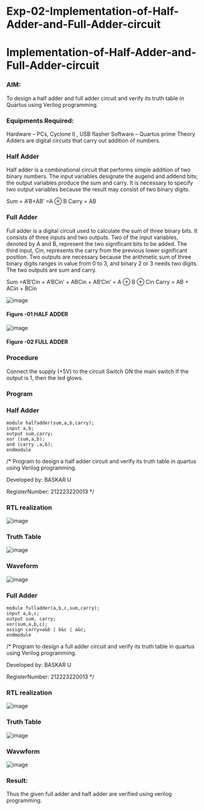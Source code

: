 # Exp-02-Implementation-of-Half-Adder-and-Full-Adder-circuit

# Implementation-of-Half-Adder-and-Full-Adder-circuit
### AIM:
To design a half adder and full adder circuit and verify its truth table in Quartus using Verilog programming.

### Equipments Required:
Hardware – PCs, Cyclone II , USB flasher
Software – Quartus prime
Theory
Adders are digital circuits that carry out addition of numbers.

### Half Adder
Half adder is a combinational circuit that performs simple addition of two binary numbers. The input variables designate the augend and addend bits; the output variables produce the sum and carry. It is necessary to specify two output variables because the result may consist of two binary digits.

Sum = A’B+AB’ =A ⊕ B Carry = AB

### Full Adder
Full adder is a digital circuit used to calculate the sum of three binary bits. It consists of three inputs and two outputs. Two of the input variables, denoted by A and B, represent the two significant bits to be added. The third input, Cin, represents the carry from the previous lower significant position. Two outputs are necessary because the arithmetic sum of three binary digits ranges in value from 0 to 3, and binary 2 or 3 needs two digits. The two outputs are sum and carry.

Sum =A’B’Cin + A’BCin’ + ABCin + AB’Cin’ = A ⊕ B ⊕ Cin Carry = AB + ACin + BCin

 ![image](https://user-images.githubusercontent.com/36288975/163552156-a13e5a56-c638-4110-97d9-8896907c8d25.png)

#### Figure -01 HALF ADDER 


![image](https://user-images.githubusercontent.com/36288975/163552057-b3547877-6d07-45b4-b7e0-bcfebfad9e1d.png)

#### Figure -02 FULL ADDER 

### Procedure

Connect the supply (+5V) to the circuit
Switch ON the main switch
If the output is 1, then the led glows.
### Program
### Half Adder
```
module halfadder(sum,a,b,carry);
input a,b;
output sum,carry;
xor (sum,a,b);
and (carry ,a,b);
endmodule 
```
/* Program to design a half adder circuit and verify its truth table in quartus using Verilog programming.

Developed by: BASKAR U 

RegisterNumber: 212223220013
*/
### RTL realization
![image](https://github.com/BaskarUmapathi/Exp-02-Implementation-of-Half-Adder-and-Full-Adder-circuit/assets/151434098/a15f6af3-852e-4566-820c-32adbdb40e47)

### Truth Table 
![image](https://github.com/BaskarUmapathi/Exp-02-Implementation-of-Half-Adder-and-Full-Adder-circuit/assets/151434098/9cdb7679-ee8d-45d5-87bd-c15c557572a5)

### Waveform
![image](https://github.com/BaskarUmapathi/Exp-02-Implementation-of-Half-Adder-and-Full-Adder-circuit/assets/151434098/61347188-bf11-4289-b786-8ee60577a7ed)

### Full Adder
```
module fulladder(a,b,c,sum,carry);
input a,b,c;
output sum, carry;
xor(sum,a,b,c);
assign carry=a&b | b&c | a&c;
endmodule 
```
/* Program to design a full adder circuit and verify its truth table in quartus using Verilog programming.

Developed by: BASKAR U

RegisterNumber: 212223220013
*/
### RTL realization
![image](https://github.com/BaskarUmapathi/Exp-02-Implementation-of-Half-Adder-and-Full-Adder-circuit/assets/151434098/b2933bc2-bff4-4f03-bef4-1d00aa5aba87)

### Truth Table
![image](https://github.com/BaskarUmapathi/Exp-02-Implementation-of-Half-Adder-and-Full-Adder-circuit/assets/151434098/8cde127c-a04a-4815-89fd-3e50cd10ad74)

### Wavwform
![image](https://github.com/BaskarUmapathi/Exp-02-Implementation-of-Half-Adder-and-Full-Adder-circuit/assets/151434098/62719ed2-9e27-45b7-8132-3f04c1cf7bb5)


### Result:
Thus the given full adder and half adder are verified using verilog programming.

